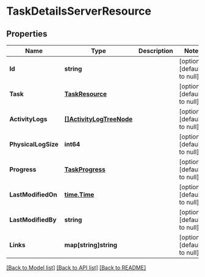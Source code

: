 # TaskDetailsServerResource

## Properties
Name | Type | Description | Notes
------------ | ------------- | ------------- | -------------
**Id** | **string** |  | [optional] [default to null]
**Task** | [**TaskResource**](TaskResource.md) |  | [optional] [default to null]
**ActivityLogs** | [**[]ActivityLogTreeNode**](ActivityLogTreeNode.md) |  | [optional] [default to null]
**PhysicalLogSize** | **int64** |  | [optional] [default to null]
**Progress** | [**TaskProgress**](TaskProgress.md) |  | [optional] [default to null]
**LastModifiedOn** | [**time.Time**](time.Time.md) |  | [optional] [default to null]
**LastModifiedBy** | **string** |  | [optional] [default to null]
**Links** | **map[string]string** |  | [optional] [default to null]

[[Back to Model list]](../README.md#documentation-for-models) [[Back to API list]](../README.md#documentation-for-api-endpoints) [[Back to README]](../README.md)


